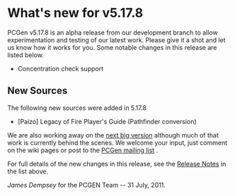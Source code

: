 What's new for v5.17.8
======================

PCGen v5.17.8 is an alpha release from our development branch to allow
experimentation and testing of our latest work. Please give it a shot
and let us know how it works for you.
Some notable changes in this release are listed below.

* Concentration check support

New Sources
-----------
The following new sources were added in 5.17.8

* [Paizo] Legacy of Fire Player's Guide (Pathfinder conversion)

We are also working away on the
[next big version](http://wiki.pcgen.org/index.php?title=Release_6.0.x) although
much of that work is currently behind the scenes. We welcome your input,
just comment on the wiki pages or post to the
[PCGen mailing list](http://games.groups.yahoo.com/group/pcgen/)
.

For full details of the new changes in this release, see the
[Release Notes](http://sourceforge.net/projects/pcgen/files/PCGen%20Unstable/5.17.8%20Alpha/pcgen-release-notes-5178.html/download) in the list above.

*James Dempsey* for the PCGEN Team -- 31 July, 2011.
